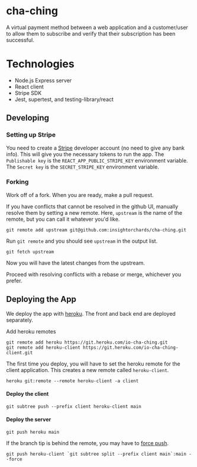 # cha-ching

A virtual payment method between a web application and a customer/user to allow them to subscribe and verify that their subscription has been successful.

# Technologies

- Node.js Express server
- React client
- Stripe SDK
- Jest, supertest, and testing-library/react

## Developing

### Setting up Stripe

You need to create a [Stripe](https://stripe.com/) developer account (no need to give any bank info). This will give you the necessary tokens to run the app. The `Publishable key` is the `REACT_APP_PUBLIC_STRIPE_KEY` environment variable. The `Secret key` is the `SECRET_STRIPE_KEY` environment variable.

### Forking

Work off of a fork. When you are ready, make a pull request.

If you have conflicts that cannot be resolved in the github UI, manually resolve them by setting a new remote. Here, `upstream` is the name of the remote, but you can call it whatever you'd like.

```
git remote add upstream git@github.com:insightorchards/cha-ching.git
```

Run `git remote` and you should see `upstream` in the output list.

```
git fetch upstream
```

Now you will have the latest changes from the upstream.

Proceed with resolving conflicts with a rebase or merge, whichever you prefer.

## Deploying the App

We deploy the app with [heroku](https://www.heroku.com). The front and back end are deployed separately.

Add heroku remotes

```
git remote add heroku https://git.heroku.com/io-cha-ching.git
git remote add heroku-client https://git.heroku.com/io-cha-ching-client.git
```

The first time you deploy, you will have to set the heroku remote for the client application. This creates a new remote called `heroku-client`.

```
heroku git:remote --remote heroku-client -a client
```

#### Deploy the client

```
git subtree push --prefix client heroku-client main
```

#### Deploy the server

```
git push heroku main
```

If the branch tip is behind the remote, you may have to [force push](https://stackoverflow.com/a/65733058).

```
git push heroku-client `git subtree split --prefix client main`:main --force
```
